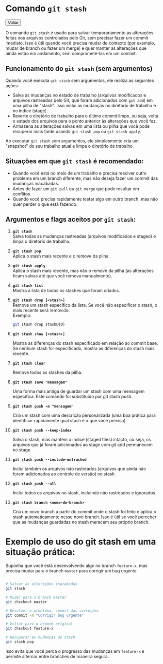 # Comando `git stash`

<a href="/home.md" style="text-decoration: none;">
    <button>Voltar</button>
</a>

O comando `git stash` é usado para salvar temporariamente as alterações feitas nos arquivos controlados pelo Git, sem precisar fazer um commit imediato. Isso é útil quando você precisa mudar de contexto (por exemplo, mudar de branch ou fazer um merge) e quer manter as alterações que ainda estão em andamento, sem comprometê-las em um commit.

## Funcionamento do `git stash` (sem argumentos)

Quando você executa `git stash` sem argumentos, ele realiza as seguintes ações:

- Salva as mudanças no estado de trabalho (arquivos modificados e arquivos rastreados pelo Git, que foram adicionados com `git add`) em uma pilha de "stash". Isso inclui as mudanças no diretório de trabalho e no índice (stage).
- Reverte o diretório de trabalho para o último commit limpo, ou seja, volta o estado dos arquivos para o ponto anterior às alterações que você fez.
- Armazena as alterações salvas em uma lista ou pilha que você pode recuperar mais tarde usando `git stash pop` ou `git stash apply`.

Ao executar `git stash` sem argumentos, ele simplesmente cria um "snapshot" do seu trabalho atual e limpa o diretório de trabalho.

## Situações em que `git stash` é recomendado:

- Quando você está no meio de um trabalho e precisa resolver outro problema em um branch diferente, mas não deseja fazer um commit das mudanças inacabadas.
- Antes de fazer um `git pull` ou `git merge` que pode resultar em conflitos.
- Quando você precisa rapidamente testar algo em outro branch, mas não quer perder o que está fazendo.

## Argumentos e flags aceitos por `git stash`:

1. **`git stash`**  
   Salva todas as mudanças rastreadas (arquivos modificados e staged) e limpa o diretório de trabalho.

2. **`git stash pop`**  
   Aplica o stash mais recente e o remove da pilha.

3. **`git stash apply`**  
   Aplica o stash mais recente, mas não o remove da pilha (as alterações ficam salvas até que você remova manualmente).

4. **`git stash list`**  
   Mostra a lista de todos os stashes que foram criados.

5. **`git stash drop [<stash>]`**  
   Remove um stash específico da lista. Se você não especificar o stash, o mais recente será removido.  
   Exemplo:
   ```bash
   git stash drop stash@{0}
    ```
6. **`git stash show [<stash>]`**  

    Mostra as diferenças do stash especificado em relação ao commit base. Se nenhum stash for especificado, mostra as diferenças do stash mais recente.

6. **`git stash clear`**  

    Remove todos os stashes da pilha.

7. **`git stash save "mensagem"`**  

    Uma forma mais antiga de guardar um stash com uma mensagem específica. Este comando foi substituído por git stash push.

8. **`git stash push -m "mensagem"`**  

    Cria um stash com uma descrição personalizada (uma boa prática para identificar rapidamente qual stash é o que você precisa).

9. **`git stash push --keep-index`**  

    Salva o stash, mas mantém o índice (staged files) intacto, ou seja, os arquivos que já foram adicionados ao stage com git add permanecem no stage.

10. **`git stash push --include-untracked`**  

    Inclui também os arquivos não rastreados (arquivos que ainda não foram adicionados ao controle de versão) no stash.

10. **`git stash push --all`**  

    Inclui todos os arquivos no stash, incluindo não rastreados e ignorados.

11. **`git stash branch <nome-do-branch>`**  

    Cria um novo branch a partir do commit onde o stash foi feito e aplica o stash automaticamente nesse novo branch. Isso é útil se você perceber que as mudanças guardadas no stash merecem seu próprio branch.

# Exemplo de uso do git stash em uma situação prática:

Suponha que você está desenvolvendo algo no branch ```feature-x```, mas precisa mudar para o branch ```master``` para corrigir um bug urgente

```bash

# Salvar as alterações inacabadas
git stash

# Mudar para o branch master
git checkout master

# Resolver o problema, commit das correções
git commit -m "Corrigir bug urgente"

# Voltar para o branch original
git checkout feature-x

# Recuperar as mudanças do stash
git stash pop

```

Isso evita que você perca o progresso das mudanças em ```feature-x``` e permite alternar entre branches de maneira segura.